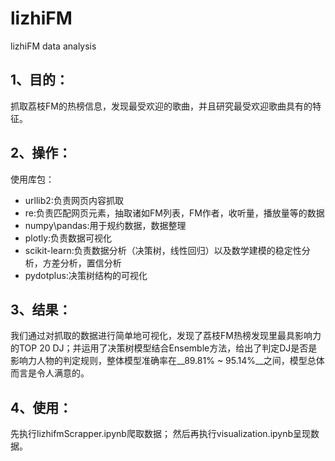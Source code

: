# lizhiFM
lizhiFM data analysis
## 1、目的：
抓取荔枝FM的热榜信息，发现最受欢迎的歌曲，并且研究最受欢迎歌曲具有的特征。
## 2、操作：
使用库包：
* urllib2:负责网页内容抓取
* re:负责匹配网页元素，抽取诸如FM列表，FM作者，收听量，播放量等的数据
* numpy\pandas:用于规约数据，数据整理
* plotly:负责数据可视化
* scikit-learn:负责数据分析（决策树，线性回归）以及数学建模的稳定性分析，方差分析，置信分析
* pydotplus:决策树结构的可视化
## 3、结果：
我们通过对抓取的数据进行简单地可视化，发现了荔枝FM热榜发现里最具影响力的TOP 20 DJ；并运用了决策树模型结合Ensemble方法，给出了判定DJ是否是影响力人物的判定规则，整体模型准确率在__89.81% ~ 95.14%__之间，模型总体而言是令人满意的。
## 4、使用：
先执行lizhifmScrapper.ipynb爬取数据；
然后再执行visualization.ipynb呈现数据。
